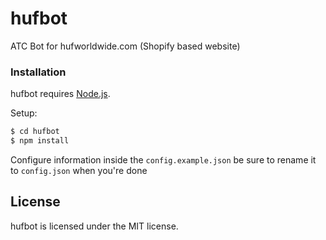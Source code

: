 # hufbot
ATC Bot for hufworldwide.com (Shopify based website)

### Installation

hufbot requires [Node.js](http://nodejs.org/).

Setup:

```sh
$ cd hufbot
$ npm install
```

Configure information inside the `config.example.json` be sure to rename it to `config.json` when you're done

License
----

hufbot is licensed under the MIT license.
